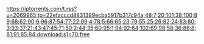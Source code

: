 https://iptorrents.com/t.rss?u=2069965;tp=22efacccd8831399ecba5917b317c94a;48;7;20;101;38;100;89;68;62;90;6;96;87;54;77;22;99;4;78;5;66;65;23;79;55;25;26;82;24;83;80;3;93;37;21;43;47;45;71;50;2;44;35;60;95;1;94;92;64;102;69;98;58;36;86;8;81;91;85;84;download;s1=70;free